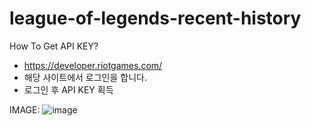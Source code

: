 # league-of-legends-recent-history

How To Get API KEY? 

- https://developer.riotgames.com/
- 해당 사이트에서 로그인을 합니다.
- 로그인 후 API KEY 획득

IMAGE: 
![image](https://user-images.githubusercontent.com/84012697/207646865-f3a0f512-1a83-4912-beed-6d01c2f5d24d.png)
